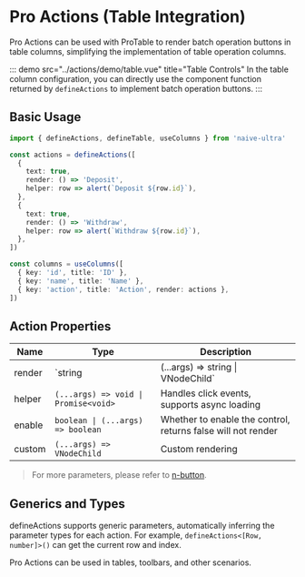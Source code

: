# Pro Actions (Table Integration)

Pro Actions can be used with ProTable to render batch operation buttons in table columns, simplifying the implementation of table operation columns.

::: demo src="../actions/demo/table.vue" title="Table Controls"
In the table column configuration, you can directly use the component function returned by `defineActions` to implement batch operation buttons.
:::

## Basic Usage

```ts
import { defineActions, defineTable, useColumns } from 'naive-ultra'

const actions = defineActions([
  {
    text: true,
    render: () => 'Deposit',
    helper: row => alert(`Deposit ${row.id}`),
  },
  {
    text: true,
    render: () => 'Withdraw',
    helper: row => alert(`Withdraw ${row.id}`),
  },
])

const columns = useColumns([
  { key: 'id', title: 'ID' },
  { key: 'name', title: 'Name' },
  { key: 'action', title: 'Action', render: actions },
])
```

## Action Properties

| Name   | Type                                   | Description                                  |
| ------ | -------------------------------------- | -------------------------------------------- |
| render | `string | (...args) => string \| VNodeChild` | Render the content inside the button control |
| helper | `(...args) => void \| Promise<void>`      | Handles click events, supports async loading  |
| enable | `boolean \| (...args) => boolean`         | Whether to enable the control, returns false will not render |
| custom | `(...args) => VNodeChild`               | Custom rendering                             |

> For more parameters, please refer to [n-button](https://www.naiveui.com/en-US/light/components/button).

## Generics and Types

defineActions supports generic parameters, automatically inferring the parameter types for each action. For example, `defineActions<[Row, number]>()` can get the current row and index.

Pro Actions can be used in tables, toolbars, and other scenarios.
